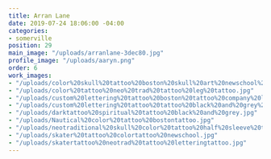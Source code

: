 ```yaml
---
title: Arran Lane
date: 2019-07-24 18:06:00 -04:00
categories:
- somerville
position: 29
main_image: "/uploads/arranlane-3dec80.jpg"
profile_image: "/uploads/aaryn.png"
order: 6
work_images:
- "/uploads/color%20skull%20tattoo%20boston%20skull%20art%20newschool%20tattoo.jpg"
- "/uploads/color%20tattoo%20neo%20trad%20tattoo%20leg%20tattoo.jpg"
- "/uploads/custom%20lettering%20tattoo%20boston%20tattoo%20company%20lettering%20black%20and%20grey.jpg"
- "/uploads/custom%20lettering%20tattoo%20tattoo%20black%20and%20grey%20tattoos%20stomach%20tattoo.jpg"
- "/uploads/darktattoo%20spiritual%20tattoo%20black%20and%20grey.jpg"
- "/uploads/Nautical%20color%20tattoo%20bostontattoo.jpg"
- "/uploads/neotraditional%20skull%20color%20tattoo%20half%20sleeve%20tattoo%20boston.jpg"
- "/uploads/skater%20tattoo%20colortattoo%20newschool.jpg"
- "/uploads/skatertattoo%20neotrad%20tattoo%20letteringtattoo.jpg"
---
```


